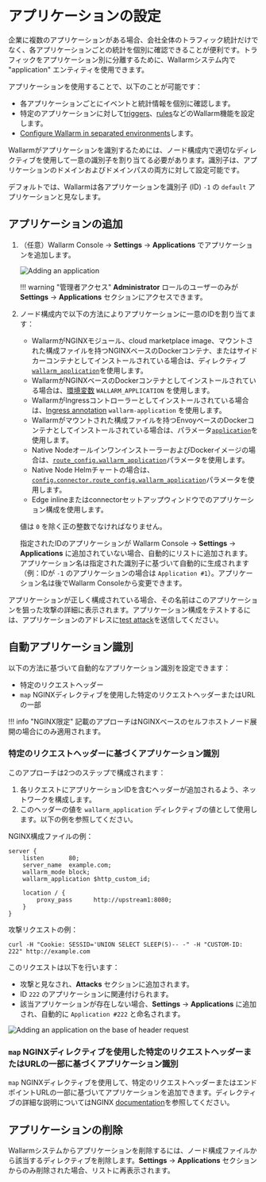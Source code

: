 # アプリケーションの設定

企業に複数のアプリケーションがある場合、会社全体のトラフィック統計だけでなく、各アプリケーションごとの統計を個別に確認できることが便利です。トラフィックをアプリケーション別に分離するために、Wallarmシステム内で "application" エンティティを使用できます。

アプリケーションを使用することで、以下のことが可能です：

* 各アプリケーションごとにイベントと統計情報を個別に確認します。
* 特定のアプリケーションに対して[triggers](../triggers/triggers.md)、[rules](../rules/rules.md)などのWallarm機能を設定します。
* [Configure Wallarm in separated environments](../../admin-en/configuration-guides/wallarm-in-separated-environments/how-wallarm-in-separated-environments-works.md)します。

Wallarmがアプリケーションを識別するためには、ノード構成内で適切なディレクティブを使用して一意の識別子を割り当てる必要があります。識別子は、アプリケーションのドメインおよびドメインパスの両方に対して設定可能です。

デフォルトでは、Wallarmは各アプリケーションを識別子 (ID) `-1` の `default` アプリケーションと見なします。

## アプリケーションの追加

1. （任意）Wallarm Console → **Settings** → **Applications** でアプリケーションを追加します。

    ![Adding an application](../../images/user-guides/settings/configure-app.png)

    !!! warning "管理者アクセス"
        **Administrator** ロールのユーザーのみが **Settings** → **Applications** セクションにアクセスできます。
2. ノード構成内で以下の方法によりアプリケーションに一意のIDを割り当てます：

    * WallarmがNGINXモジュール、cloud marketplace image、マウントされた構成ファイルを持つNGINXベースのDockerコンテナ、またはサイドカーコンテナとしてインストールされている場合は、ディレクティブ[`wallarm_application`](../../admin-en/configure-parameters-en.md#wallarm_application)を使用します。
    * WallarmがNGINXベースのDockerコンテナとしてインストールされている場合は、[環境変数](../../admin-en/installation-docker-en.md#run-the-container-passing-the-environment-variables) `WALLARM_APPLICATION` を使用します。
    * WallarmがIngressコントローラーとしてインストールされている場合は、[Ingress annotation](../../admin-en/configure-kubernetes-en.md#ingress-annotations) `wallarm-application` を使用します。
    * Wallarmがマウントされた構成ファイルを持つEnvoyベースのDockerコンテナとしてインストールされている場合は、パラメータ[`application`](../../admin-en/configuration-guides/envoy/fine-tuning.md#basic-settings)を使用します。
    * Native NodeオールインワンインストーラーおよびDockerイメージの場合は、[`route_config.wallarm_application`](../../installation/native-node/all-in-one-conf.md#route_configwallarm_application)パラメータを使用します。
    * Native Node Helmチャートの場合は、[`config.connector.route_config.wallarm_application`](../../installation/native-node/helm-chart-conf.md#configconnectorroute_configwallarm_application)パラメータを使用します。
    * Edge inlineまたはconnectorセットアップウィンドウでのアプリケーション構成を使用します。

    値は `0` を除く正の整数でなければなりません。

    指定されたIDのアプリケーションが Wallarm Console → **Settings** → **Applications** に追加されていない場合、自動的にリストに追加されます。アプリケーション名は指定された識別子に基づいて自動的に生成されます（例：IDが `-1` のアプリケーションの場合は `Application #1`）。アプリケーション名は後でWallarm Consoleから変更できます。

アプリケーションが正しく構成されている場合、その名前はこのアプリケーションを狙った攻撃の詳細に表示されます。アプリケーション構成をテストするには、アプリケーションのアドレスに[test attack](../../admin-en/installation-check-operation-en.md#2-run-a-test-attack)を送信してください。

## 自動アプリケーション識別

以下の方法に基づいて自動的なアプリケーション識別を設定できます：

* 特定のリクエストヘッダー
* `map` NGINXディレクティブを使用した特定のリクエストヘッダーまたはURLの一部

!!! info "NGINX限定"
    記載のアプローチはNGINXベースのセルフホストノード展開の場合にのみ適用されます。

### 特定のリクエストヘッダーに基づくアプリケーション識別

このアプローチは2つのステップで構成されます：

1. 各リクエストにアプリケーションIDを含むヘッダーが追加されるよう、ネットワークを構成します。
1. このヘッダーの値を `wallarm_application` ディレクティブの値として使用します。以下の例を参照してください。

NGINX構成ファイルの例：

```
server {
    listen       80;
    server_name  example.com;
    wallarm_mode block;
    wallarm_application $http_custom_id;
    
    location / {
        proxy_pass      http://upstream1:8080;
    }
}    
```

攻撃リクエストの例：

```
curl -H "Cookie: SESSID='UNION SELECT SLEEP(5)-- -" -H "CUSTOM-ID: 222" http://example.com
```

このリクエストは以下を行います：

* 攻撃と見なされ、**Attacks** セクションに追加されます。
* ID `222` のアプリケーションに関連付けられます。
* 該当アプリケーションが存在しない場合、**Settings** → **Applications** に追加され、自動的に `Application #222` と命名されます。

![Adding an application on the base of header request](../../images/user-guides/settings/configure-app-auto-header.png)

### `map` NGINXディレクティブを使用した特定のリクエストヘッダーまたはURLの一部に基づくアプリケーション識別

`map` NGINXディレクティブを使用して、特定のリクエストヘッダーまたはエンドポイントURLの一部に基づいてアプリケーションを追加できます。ディレクティブの詳細な説明についてはNGINX [documentation](https://nginx.org/en/docs/http/ngx_http_map_module.html#map)を参照してください。

## アプリケーションの削除

Wallarmシステムからアプリケーションを削除するには、ノード構成ファイルから該当するディレクティブを削除します。**Settings** → **Applications** セクションからのみ削除された場合、リストに再表示されます。